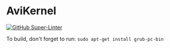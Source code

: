 # AviKernel

[![GitHub Super-Linter](https://github.com/AviadBag/AviKernel/workflows/Lint%20Code%20Base/badge.svg)](https://github.com/marketplace/actions/super-linter)

To build, don't forget to run:
`sudo apt-get install grub-pc-bin`
